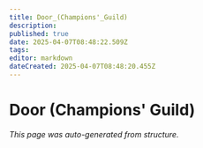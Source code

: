 ```yaml
---
title: Door_(Champions'_Guild)
description: 
published: true
date: 2025-04-07T08:48:22.509Z
tags: 
editor: markdown
dateCreated: 2025-04-07T08:48:20.455Z
---
```


# Door (Champions' Guild)

*This page was auto-generated from structure.*